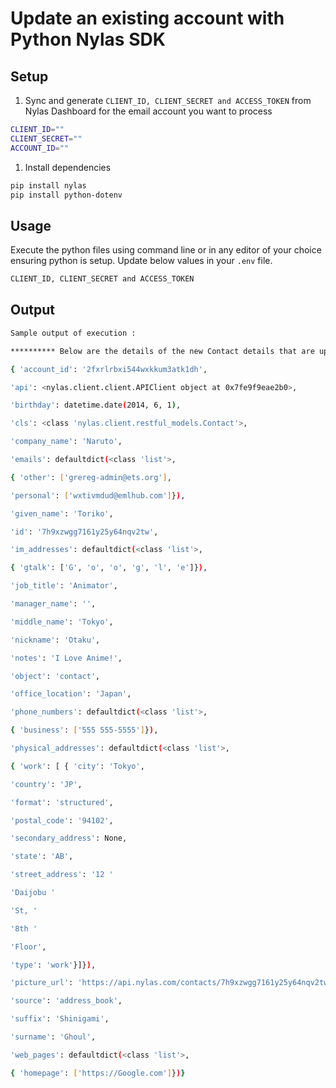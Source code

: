 # Update an existing account with Python Nylas SDK

  
  

## Setup

  
  

1) Sync and generate `CLIENT_ID, CLIENT_SECRET and ACCESS_TOKEN` from Nylas Dashboard for the email account you want to process

  

```bash
CLIENT_ID=""
CLIENT_SECRET=""
ACCOUNT_ID=""
```


1) Install dependencies

  

```bash
pip install nylas
pip install python-dotenv
```


## Usage

Execute the python files using command line or in any editor of your choice ensuring python is setup. Update below values in your `.env` file. 

```bash
CLIENT_ID, CLIENT_SECRET and ACCESS_TOKEN 
```

## Output


```bash
Sample output of execution :

********** Below are the details of the new Contact details that are updated **********

{ 'account_id': '2fxrlrbxi544wxkkum3atk1dh',

'api': <nylas.client.client.APIClient object at 0x7fe9f9eae2b0>,

'birthday': datetime.date(2014, 6, 1),

'cls': <class 'nylas.client.restful_models.Contact'>,

'company_name': 'Naruto',

'emails': defaultdict(<class 'list'>,

{ 'other': ['grereg-admin@ets.org'],

'personal': ['wxtivmdud@emlhub.com']}),

'given_name': 'Toriko',

'id': '7h9xzwgg7161y25y64nqv2tw',

'im_addresses': defaultdict(<class 'list'>,

{ 'gtalk': ['G', 'o', 'o', 'g', 'l', 'e']}),

'job_title': 'Animator',

'manager_name': '',

'middle_name': 'Tokyo',

'nickname': 'Otaku',

'notes': 'I Love Anime!',

'object': 'contact',

'office_location': 'Japan',

'phone_numbers': defaultdict(<class 'list'>,

{ 'business': ['555 555-5555']}),

'physical_addresses': defaultdict(<class 'list'>,

{ 'work': [ { 'city': 'Tokyo',

'country': 'JP',

'format': 'structured',

'postal_code': '94102',

'secondary_address': None,

'state': 'AB',

'street_address': '12 '

'Daijobu '

'St, '

'8th '

'Floor',

'type': 'work'}]}),

'picture_url': 'https://api.nylas.com/contacts/7h9xzwgg7161y25y64nqv2tw/picture',

'source': 'address_book',

'suffix': 'Shinigami',

'surname': 'Ghoul',

'web_pages': defaultdict(<class 'list'>,

{ 'homepage': ['https://Google.com']})}

```